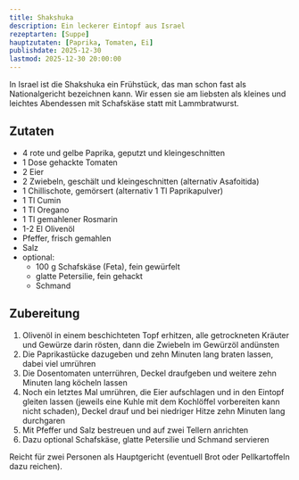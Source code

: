 ```yaml
---
title: Shakshuka
description: Ein leckerer Eintopf aus Israel
rezeptarten: [Suppe]
hauptzutaten: [Paprika, Tomaten, Ei]
publishdate: 2025-12-30
lastmod: 2025-12-30 20:00:00
---
```


In Israel ist die Shakshuka ein Frühstück, das man schon fast als Nationalgericht bezeichnen kann. Wir essen sie am liebsten als kleines und leichtes Abendessen mit Schafskäse statt mit Lammbratwurst.

## Zutaten

- 4 rote und gelbe Paprika, geputzt und kleingeschnitten
- 1 Dose gehackte Tomaten
- 2 Eier
- 2 Zwiebeln, geschält und kleingeschnitten (alternativ Asafoitida)
- 1 Chillischote, gemörsert (alternativ 1 Tl Paprikapulver)
- 1 Tl Cumin
- 1 Tl Oregano
- 1 Tl gemahlener Rosmarin
- 1-2 El Olivenöl
- Pfeffer, frisch gemahlen
- Salz
- optional: 
    - 100 g Schafskäse (Feta), fein gewürfelt
    - glatte Petersilie, fein gehackt
    - Schmand


## Zubereitung

1. Olivenöl in einem beschichteten Topf erhitzen, alle getrockneten Kräuter und Gewürze darin rösten, dann die Zwiebeln im Gewürzöl andünsten
2. Die Paprikastücke dazugeben und zehn Minuten lang braten lassen, dabei viel umrühren
3. Die Dosentomaten unterrühren, Deckel draufgeben und weitere zehn Minuten lang köcheln lassen
4. Noch ein letztes Mal umrühren, die Eier aufschlagen und in den Eintopf gleiten lassen (jeweils eine Kuhle mit dem Kochlöffel vorbereiten kann nicht schaden), Deckel drauf und bei niedriger Hitze zehn Minuten lang durchgaren
6. Mit Pfeffer und Salz bestreuen und auf zwei Tellern anrichten
7. Dazu optional Schafskäse, glatte Petersilie und Schmand servieren

Reicht für zwei Personen als Hauptgericht (eventuell Brot oder Pellkartoffeln dazu reichen). 
